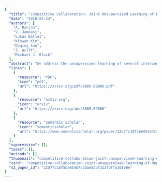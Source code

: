```yaml
---
{
  "title": "Competitive Collaboration: Joint Unsupervised Learning of Depth, Camera Motion, Optical Flow and Motion Segmentation",
  "date": "2018-05-24",
  "authors": [
    "A. Ranjan",
    "V. Jampani",
    "Lukas Balles",
    "Kihwan Kim",
    "Deqing Sun",
    "J. Wulff",
    "Michael J. Black"
  ],
  "abstract": "We address the unsupervised learning of several interconnected problems in low-level vision: single view depth prediction, camera motion estimation, optical flow, and segmentation of a video into the static scene and moving regions. Our key insight is that these four fundamental vision problems are coupled through geometric constraints. Consequently, learning to solve them together simplifies the problem because the solutions can reinforce each other. We go beyond previous work by exploiting geometry more explicitly and segmenting the scene into static and moving regions. To that end, we introduce Competitive Collaboration, a framework that facilitates the coordinated training of multiple specialized neural networks to solve complex problems. Competitive Collaboration works much like expectation-maximization, but with neural networks that act as both competitors to explain pixels that correspond to static or moving regions, and as collaborators through a moderator that assigns pixels to be either static or independently moving. Our novel method integrates all these problems in a common framework and simultaneously reasons about the segmentation of the scene into moving objects and the static background, the camera motion, depth of the static scene structure, and the optical flow of moving objects. Our model is trained without any supervision and achieves state-of-the-art performance among joint unsupervised methods on all sub-problems.",
  "links": [
    {
      "resource": "PDF",
      "icon": "pdf",
      "url": "https://arxiv.org/pdf/1805.09806.pdf"
    },
    {
      "resource": "arXiv.org",
      "icon": "arxiv",
      "url": "https://arxiv.org/abs/1805.09806"
    },
    {
      "resource": "Semantic Scholar",
      "icon": "semanticscholar",
      "url": "https://www.semanticscholar.org/paper/22d7fc18f5be854b7c33ae53bf312fbffa101e8e"
    }
  ],
  "supervision": [],
  "tasks": [],
  "methods": [],
  "thumbnail": "competitive-collaboration-joint-unsupervised-learning-of-depth-camera-motion-optical-flow-and-motion-segmentation-thumb.jpg",
  "card": "competitive-collaboration-joint-unsupervised-learning-of-depth-camera-motion-optical-flow-and-motion-segmentation-card.jpg",
  "s2_paper_id": "22d7fc18f5be854b7c33ae53bf312fbffa101e8e"
}
---
```


